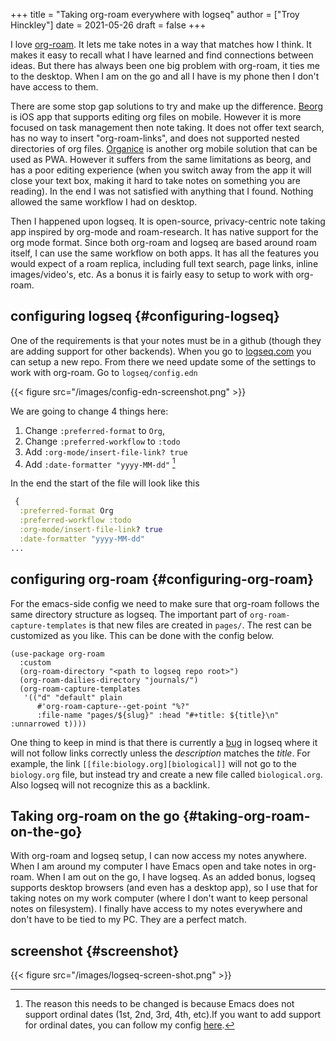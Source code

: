 +++
title = "Taking org-roam everywhere with logseq"
author = ["Troy Hinckley"]
date = 2021-05-26
draft = false
+++

I love [org-roam](https://www.orgroam.com/). It lets me take notes in a way that matches how I think. It makes it easy to recall what I have learned and find connections between ideas. But there has always been one big problem with org-roam, it ties me to the desktop. When I am on the go and all I have is my phone then I don't have access to them.

There are some stop gap solutions to try and make up the difference. [Beorg](https://beorgapp.com/) is iOS app that supports editing org files on mobile. However it is more focused on task management then note taking. It does not offer text search, has no way to insert "org-roam-links", and does not supported nested directories of org files. [Organice](https://organice.200ok.ch/) is another org mobile solution that can be used as PWA. However it suffers from the same limitations as beorg, and has a poor editing experience (when you switch away from the app it will close your text box, making it hard to take notes on something you are reading). In the end I was not satisfied with anything that I found. Nothing allowed the same workflow I had on desktop.

Then I happened upon logseq. It is open-source, privacy-centric note taking app inspired by org-mode and roam-research. It has native support for the org mode format. Since both org-roam and logseq are based around roam itself, I can use the same workflow on both apps. It has all the features you would expect of a roam replica, including full text search, page links, inline images/video's, etc. As a bonus it is fairly easy to setup to work with org-roam.


## configuring logseq {#configuring-logseq}

One of the requirements is that your notes must be in a github  (though they are adding support for other backends). When you go to [logseq.com](https://logseq.com/) you can setup a new repo. From there we need update some of the settings to work with org-roam. Go to `logseq/config.edn`

{{< figure src="/images/config-edn-screenshot.png" >}}

We are going to change 4 things here:

1.  Change `:preferred-format` to `Org`,
2.  Change `:preferred-workflow` to `:todo`
3.  Add `:org-mode/insert-file-link? true`
4.  Add `:date-formatter "yyyy-MM-dd"`&nbsp;[^fn:1]

In the end the start of the file will look like this

```clojure
 {
  :preferred-format Org
  :preferred-workflow :todo
  :org-mode/insert-file-link? true
  :date-formatter "yyyy-MM-dd"
...
```


## configuring org-roam {#configuring-org-roam}

For the emacs-side config we need to make sure that org-roam follows the same directory structure as logseq. The important part of `org-roam-capture-templates` is that new files are created in `pages/`.  The rest can be customized as you like. This can be done with the config below.

```emacs-lisp
(use-package org-roam
  :custom
  (org-roam-directory "<path to logseq repo root>")
  (org-roam-dailies-directory "journals/")
  (org-roam-capture-templates
   '(("d" "default" plain
      #'org-roam-capture--get-point "%?"
      :file-name "pages/${slug}" :head "#+title: ${title}\n" :unnarrowed t))))
```

One thing to keep in mind is that there is currently a [bug](https://github.com/logseq/logseq/issues/2002) in logseq where it will not follow links correctly unless the _description_ matches the _title_. For example, the link `[[file:biology.org][biological]]` will not go to the `biology.org` file, but instead try and create a new file called `biological.org`. Also logseq will not recognize this as a backlink.


## Taking org-roam on the go {#taking-org-roam-on-the-go}

With org-roam and logseq setup, I can now access my notes anywhere. When I am around my computer I have Emacs open and take notes in org-roam. When I am out on the go, I have logseq. As an added bonus, logseq supports desktop browsers (and even has a desktop app), so I use that for taking notes on my work computer (where I don't want to keep personal notes on filesystem). I finally have access to my notes everywhere and don't have to be tied to my PC. They are a perfect match.


## screenshot {#screenshot}

{{< figure src="/images/logseq-screen-shot.png" >}}

[^fn:1]: The reason this needs to be changed is because Emacs does not support ordinal dates (1st, 2nd, 3rd, 4th, etc).If you want to add support for ordinal dates, you can follow my config [here](https://github.com/CeleritasCelery/emacs.d/blob/master/emacs.org#roam).
